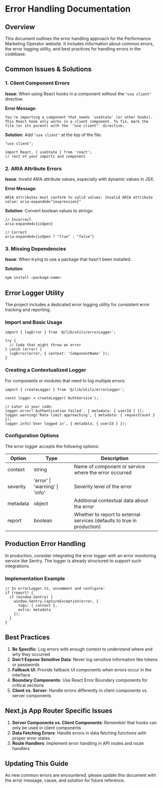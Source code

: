 # Error Handling Documentation

## Overview

This document outlines the error handling approach for the Performance Marketing Operator website. It includes information about common errors, the error logging utility, and best practices for handling errors in the codebase.

## Common Issues & Solutions

### 1. Client Component Errors

**Issue**: When using React hooks in a component without the `"use client"` directive.

**Error Message**:
```
You're importing a component that needs `useState` (or other hooks). This React hook only works in a client component. To fix, mark the file (or its parent) with the `"use client"` directive.
```

**Solution**:
Add `"use client"` at the top of the file:
```tsx
"use client";

import React, { useState } from 'react';
// rest of your imports and component
```

### 2. ARIA Attribute Errors

**Issue**: Invalid ARIA attribute values, especially with dynamic values in JSX.

**Error Message**:
```
ARIA attributes must conform to valid values: Invalid ARIA attribute value: aria-expanded="{expression}"
```

**Solution**:
Convert boolean values to strings:
```tsx
// Incorrect
aria-expanded={isOpen}

// Correct
aria-expanded={isOpen ? "true" : "false"}
```

### 3. Missing Dependencies

**Issue**: When trying to use a package that hasn't been installed.

**Solution**:
```bash
npm install <package-name>
```

## Error Logger Utility

The project includes a dedicated error logging utility for consistent error tracking and reporting.

### Import and Basic Usage

```tsx
import { logError } from '@/lib/utils/errorLogger';

try {
  // Code that might throw an error
} catch (error) {
  logError(error, { context: 'ComponentName' });
}
```

### Creating a Contextualized Logger

For components or modules that need to log multiple errors:

```tsx
import { createLogger } from '@/lib/utils/errorLogger';

const logger = createLogger('AuthService');

// Later in your code:
logger.error('Authentication failed', { metadata: { userId } });
logger.warning('Rate limit approaching', { metadata: { requestCount } });
logger.info('User logged in', { metadata: { userId } });
```

### Configuration Options

The error logger accepts the following options:

| Option | Type | Description |
|--------|------|-------------|
| context | string | Name of component or service where the error occurred |
| severity | 'error' \| 'warning' \| 'info' | Severity level of the error |
| metadata | object | Additional contextual data about the error |
| report | boolean | Whether to report to external services (defaults to true in production) |

## Production Error Handling

In production, consider integrating the error logger with an error monitoring service like Sentry. The logger is already structured to support such integrations.

### Implementation Example

```tsx
// In errorLogger.ts, uncomment and configure:
if (report) {
  if (window.Sentry) {
    window.Sentry.captureException(error, {
      tags: { context },
      extra: metadata
    });
  }
}
```

## Best Practices

1. **Be Specific**: Log errors with enough context to understand where and why they occurred
2. **Don't Expose Sensitive Data**: Never log sensitive information like tokens or passwords
3. **Fallback UI**: Provide fallback UI components when errors occur in the interface
4. **Boundary Components**: Use React Error Boundary components for critical sections
5. **Client vs. Server**: Handle errors differently in client components vs. server components

## Next.js App Router Specific Issues

1. **Server Components vs. Client Components**: Remember that hooks can only be used in client components
2. **Data Fetching Errors**: Handle errors in data fetching functions with proper error states
3. **Route Handlers**: Implement error handling in API routes and route handlers

## Updating This Guide

As new common errors are encountered, please update this document with the error message, cause, and solution for future reference. 